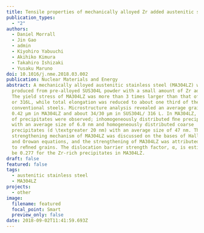 ```yaml
---
title: Tensile properties of mechanically alloyed Zr added austenitic stainless steel
publication_types:
  - "2"
authors:
  - Daniel Morrall
  - Jin Gao
  - admin
  - Kiyohiro Yabuuchi
  - Akihiko Kimura
  - Takahiro Ishizaki
  - Yusaku Maruno
doi: 10.1016/j.nme.2018.03.002
publication: Nuclear Materials and Energy
abstract: A mechanically alloyed austenitic stainless steel (MA304LZ) was
  produced from pre-alloyed SUS304L powder with a small amount of Zr addition.
  The yield stress of MA304LZ was more than 3 times larger than that of SUS304L
  or 316L, while total elongation was reduced to about one third of the
  conventional steels. Microstructure analysis revealed an average grain size of
  0.42 µm in MA304LZ and about 34/30 µm in SUS304L/ 316 L. In MA304LZ, two types
  of precipitates were observed; inhomogeneously distributed ﬁne precipitates
  with an average size of 6.0 nm and homogeneously distributed coarse
  precipitates (d \textgreater 20 nm) with an average size of 47 nm. The
  strengthening mechanism of MA304LZ was discussed on the bases of Hall-Petch
  and Orowan equations, and the strengthening of MA304LZ was attributed mostly
  to reﬁned grains. The dislocation barrier strength factor, α, is estimated to
  be 0.277 for the Zr-rich precipitates in MA304LZ.
draft: false
featured: false
tags:
  - austenitic stainless steel
  - MA304LZ
projects:
  - other
image:
  filename: featured
  focal_point: Smart
  preview_only: false
date: 2018-09-02T11:41:59.693Z
---
```

